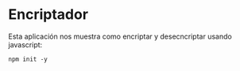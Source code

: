 <h1>Encriptador </h1>
Esta aplicación nos muestra como encriptar y desecncriptar usando javascript:

```npm init -y```
